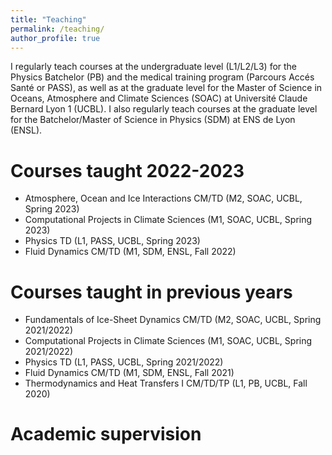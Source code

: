 ```yaml
---
title: "Teaching"
permalink: /teaching/
author_profile: true
---
```


I regularly teach courses at the undergraduate level (L1/L2/L3) for the Physics Batchelor (PB) and the medical training program (Parcours Accés Santé or PASS), as well as at the graduate level for the Master of Science in Oceans, Atmosphere and Climate Sciences (SOAC) at Université Claude Bernard Lyon 1 (UCBL). I also regularly teach courses at the graduate level for the Batchelor/Master of Science in Physics (SDM) at ENS de Lyon (ENSL). 

# Courses taught 2022-2023

* Atmosphere, Ocean and Ice Interactions CM/TD (M2, SOAC, UCBL, Spring 2023)
* Computational Projects in Climate Sciences (M1, SOAC, UCBL, Spring 2023)
* Physics TD (L1, PASS, UCBL, Spring 2023)
* Fluid Dynamics CM/TD (M1, SDM, ENSL, Fall 2022)

# Courses taught in previous years

* Fundamentals of Ice-Sheet Dynamics CM/TD (M2, SOAC, UCBL, Spring 2021/2022)
* Computational Projects in Climate Sciences (M1, SOAC, UCBL, Spring 2021/2022)
* Physics TD (L1, PASS, UCBL, Spring 2021/2022)
* Fluid Dynamics CM/TD (M1, SDM, ENSL, Fall 2021)
* Thermodynamics and Heat Transfers I CM/TD/TP (L1, PB, UCBL, Fall 2020)

# Academic supervision
